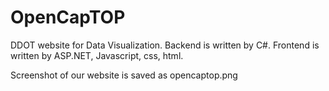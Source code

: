 OpenCapTOP
==========

DDOT website for Data Visualization. 
Backend is written by C#.
Frontend is written by ASP.NET, Javascript, css, html.

Screenshot of our website is saved as opencaptop.png
